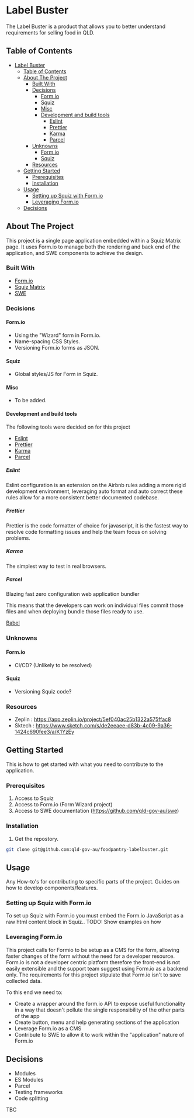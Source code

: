 <!--
*** https://www.markdownguide.org/basic-syntax/
-->
# Label Buster

The Label Buster is a product that allows you to better understand requirements for selling food in QLD.


## Table of Contents

- [Label Buster](#label-buster)
  - [Table of Contents](#table-of-contents)
  - [About The Project](#about-the-project)
    - [Built With](#built-with)
    - [Decisions](#decisions)
      - [Form.io](#formio)
      - [Squiz](#squiz)
      - [Misc](#misc)
      - [Development and build tools](#development-and-build-tools)
        - [Eslint](#eslint)
        - [Prettier](#prettier)
        - [Karma](#karma)
        - [Parcel](#parcel)
    - [Unknowns](#unknowns)
      - [Form.io](#formio-1)
      - [Squiz](#squiz-1)
    - [Resources](#resources)
  - [Getting Started](#getting-started)
    - [Prerequisites](#prerequisites)
    - [Installation](#installation)
  - [Usage](#usage)
    - [Setting up Squiz with Form.io](#setting-up-squiz-with-formio)
    - [Leveraging Form.io](#leveraging-formio)
  - [Decisions](#decisions-1)


## About The Project

This project is a single page application embedded within a Squiz Matrix page. It uses Form.io to manage both the rendering and back end of the application, and SWE components to achieve the design.

### Built With
* [Form.io](https://www.form.io/)
* [Squiz Matrix](https://www.squiz.net/platform/products/cms)
* [SWE](https://github.com/qld-gov-au/swe)

### Decisions

#### Form.io
* Using the "Wizard" form in Form.io.
* Name-spacing CSS Styles.
* Versioning Form.io forms as JSON.
#### Squiz
* Global styles/JS for Form in Squiz.
#### Misc
* To be added.
#### Development and build tools
The following tools were decided on for this project
* [Eslint](https://eslint.org/)
* [Prettier](https://prettier.io/)
* [Karma](https://karma-runner.github.io/latest/index.html)
* [Parcel](https://parceljs.org/)

##### Eslint
Eslint configuration is an extension on the Airbnb rules adding a more rigid
development environment, leveraging auto format and auto correct these rules
allow for a more consistent better documented codebase.

##### Prettier
Prettier is the code formatter of choice for javascript, it is the fastest way
to resolve code formatting issues and help the team focus on solving problems.

##### Karma
The simplest way to test in real browsers.

##### Parcel
Blazing fast zero configuration web application bundler

This means that the developers can work on individual files commit those files
and when deploying bundle those files ready to use.

[Babel](https://babeljs.io/)

### Unknowns

#### Form.io
* CI/CD? (Unlikely to be resolved)
#### Squiz
* Versioning Squiz code?

### Resources
* Zeplin : https://app.zeplin.io/project/5ef040ac25b1322a575ffac8
* Sktech : https://www.sketch.com/s/de2eeaee-d83b-4c09-9a36-1424c690fee3/a/K1YzEy

## Getting Started

This is how to get started with what you need to contribute to the application.


### Prerequisites
1. Access to Squiz
2. Access to Form.io (Form Wizard project)
3. Access to SWE documentation (https://github.com/qld-gov-au/swe)


### Installation
1. Get the repostory.

```sh
git clone git@github.com:qld-gov-au/foodpantry-labelbuster.git
```


<!-- USAGE EXAMPLES -->
## Usage
Any How-to's for contributing to specific parts of the project. Guides on how to
develop components/features.

### Setting up Squiz with Form.io
To set up Squiz with Form.io you must embed the Form.io JavaScript as a raw html
content block in Squiz..
TODO: Show examples on how

### Leveraging Form.io
This project calls for Formio to be setup as a CMS for the form, allowing faster
changes of the form without the need for a developer resource.
Form.io is not a developer centric platform therefore the front-end is not
easily extensible and the support team suggest using Form.io as a backend only.
The requirements for this project stipulate that Form.io isn't to save collected
data.

To this end we need to:
* Create a wrapper around the form.io API to expose useful functionality in a way that doesn't pollute the single responsibility of the other parts of the app
* Create button, menu and help generating sections of the application
* Leverage Form.io as a CMS
* Contribute to SWE to allow it to work within the "application" nature of Form.io

## Decisions
* Modules
* ES Modules
* Parcel
* Testing frameworks
* Code splitting

TBC

